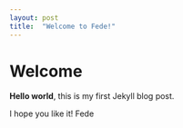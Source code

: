 ```yaml
---
layout: post
title:  "Welcome to Fede!"
---
```


# Welcome

**Hello world**, this is my first Jekyll blog post.

I hope you like it! Fede